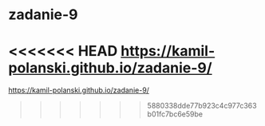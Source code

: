 # zadanie-9
<<<<<<< HEAD
https://kamil-polanski.github.io/zadanie-9/
=======
https://kamil-polanski.github.io/zadanie-9/
>>>>>>> 5880338dde77b923c4c977c363b01fc7bc6e59be
